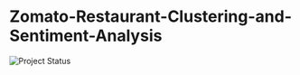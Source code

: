 # Zomato-Restaurant-Clustering-and-Sentiment-Analysis
![Project Status](https://img.shields.io/badge/status-in_progress-yellow)

